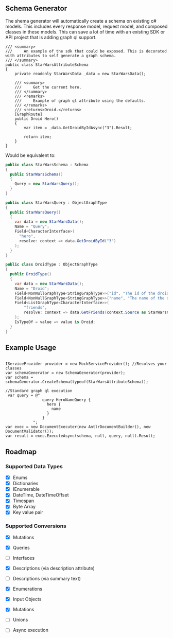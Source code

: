 ## Schema Generator
The shema generator will automatically create a schema on existing c# models. This includes every response model, request model, and composed classes in these models. This can save a lot of time with an existing SDK or API project that is adding graph ql support.

```
/// <summary>
///     An example of the sdk that could be exposed. This is decorated with attributes to self generate a graph schema. 
/// </summary>
public class StarWarsAttributeSchema
{
    private readonly StarWarsData _data = new StarWarsData();

    /// <summary>
    ///     Get the current hero.
    /// </summary>
    /// <remarks>
    ///     Example of graph ql attribute using the defaults.
    /// </remarks>
    /// <returns>Droid.</returns>
    [GraphRoute]
    public Droid Hero()
    {
        var item = _data.GetDroidByIdAsync("3").Result;

        return item;
    }
}
```

Would be equivalent to:


```csharp
public class StarWarsSchema : Schema
{
  public StarWarsSchema()
  {
    Query = new StarWarsQuery();
  }
}

public class StarWarsQuery : ObjectGraphType
{
  public StarWarsQuery()
  {
    var data = new StarWarsData();
    Name = "Query";
    Field<CharacterInterface>(
      "hero",
      resolve: context => data.GetDroidById("3")
    );
  }
}

public class DroidType : ObjectGraphType
{
  public DroidType()
  {
    var data = new StarWarsData();
    Name = "Droid";
    Field<NonNullGraphType<StringGraphType>>("id", "The id of the droid.");
    Field<NonNullGraphType<StringGraphType>>("name", "The name of the droid.");
    Field<ListGraphType<CharacterInterface>>(
        "friends",
        resolve: context => data.GetFriends(context.Source as StarWarsCharacter)
    );
    IsTypeOf = value => value is Droid;
  }
}
```

## Example Usage

```

IServiceProvider provider = new MockServiceProvider(); //Resolves your classes
var schemaGenerator = new SchemaGenerator(provider);
var schema = schemaGenerator.CreateSchema(typeof(StarWarsAttributeSchema));

//Standard graph ql execution
 var query = @"
                query HeroNameQuery {
                  hero {
                    name
                  }
                }
            ";
var exec = new DocumentExecuter(new AntlrDocumentBuilder(), new DocumentValidator());
var result = exec.ExecuteAsync(schema, null, query, null).Result;

```

## Roadmap

### Supported Data Types
- [x] Enums
- [x] Dictionaries
- [x] IEnumerable
- [x] DateTime, DateTimeOffset
- [x] Timespan
- [x] Byte Array
- [x] Key value pair

### Supported Conversions
- [x] Mutations
- [x] Queries
- [ ] Interfaces
- [x] Descriptions (via description attribute)
- [ ] Descriptions (via summary text)
- [x] Enumerations
- [x] Input Objects
- [x] Mutations
- [ ] Unions
- [ ] Async execution

